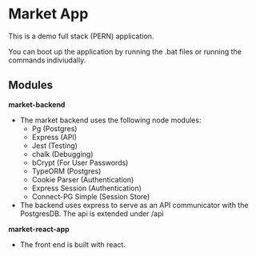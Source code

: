 # Market App

This is a demo full stack (PERN) application.

You can boot up the application by running the .bat files or running the commands indiviudally.

## Modules

<b>market-backend</b>

<ul>
    <li>
        The market backend uses the following node modules:
        <ul>
            <li>Pg (Postgres)</li>
            <li>Express (API)</li>
            <li>Jest (Testing)</li>
            <li>chalk (Debugging)</li>
            <li>bCrypt (For User Passwords)</li>
            <li>TypeORM (Postgres)</li>
            <li>Cookie Parser (Authentication)</li>
            <li>Express Session (Authentication)</li>
            <li>Connect-PG Simple (Session Store)</li>
          </ul>
    </li>
    <li>
        The backend uses express to serve as an API communicator with the PostgresDB. The api is extended under /api
    </li>
</ul>

<b>market-react-app</b>

<ul>
    <li>
        The front end is built with react.
    </li>
</ul>
